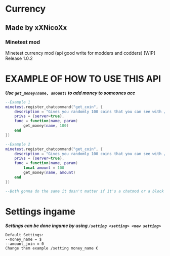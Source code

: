 # Currency
## Made by xXNicoXx
### Minetest mod
Minetest currency mod (api good write for modders and codders) [WIP] Release 1.0.2

# EXAMPLE OF HOW TO USE THIS API
***Use ````get_money(name, amount)```` to add money to someones acc***
````lua
--Example 1
minetest.register_chatcommand("get_coin", {
    description = "Gives you randomly 100 coins that you can see with /money",
    privs = {server=true},
    func = function(name, param)
        get_money(name, 100)
    end
})

--Example 2
minetest.register_chatcommand("get_coin", {
    description = "Gives you randomly 100 coins that you can see with /money",
    privs = {server=true},
    func = function(name, param)
        local amount = 100
        get_money(name, amount)
    end
})

--Both gonna do the same it dosn't matter if it's a chatmod or a block you mine or monster you kill :)
````

# Settings ingame
***Settings can be done ingame by using ````/setting <setting> <new setting>````***
````
Default Settings:
--money_name = $
--amount_join = 0
Change them example /setting money_name €
